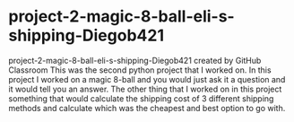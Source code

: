 # project-2-magic-8-ball-eli-s-shipping-Diegob421
project-2-magic-8-ball-eli-s-shipping-Diegob421 created by GitHub Classroom
This was the second python project that I worked on. In this project I worked on a magic 8-ball and you would just ask it a question and it would tell you an answer. 
The other thing that I worked on in this project something that would calculate the shipping cost of 3 different shipping methods and calculate which was the cheapest
and best option to go with.
